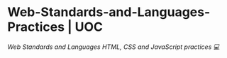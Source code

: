 # Web-Standards-and-Languages-Practices | UOC

*Web Standards and Languages HTML, CSS and JavaScript practices :computer:*
